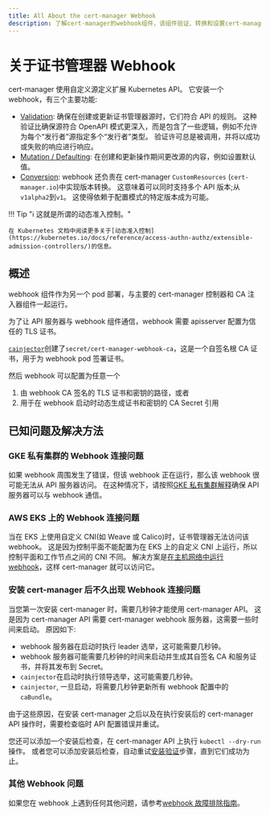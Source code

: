 ```yaml
---
title: All About the cert-manager Webhook
description: 了解cert-manager的webhook组件，该组件验证、转换和设置cert-manager自定义源的默认值
---
```


# 关于证书管理器 Webhook

cert-manager 使用自定义源定义扩展 Kubernetes API。
它安装一个 webhook，有三个主要功能:

- [Validation](https://kubernetes.io/docs/reference/access-authn-authz/admission-controllers/#validatingadmissionwebhook):
  确保在创建或更新证书管理器源时，它们符合 API 的规则。
  这种验证比确保源符合 OpenAPI 模式更深入，而是包含了一些逻辑，例如不允许为每个“发行者”源指定多个“发行者”类型。
  验证许可总是被调用，并将以成功或失败的响应进行响应。
- [Mutation / Defaulting](https://kubernetes.io/docs/reference/access-authn-authz/admission-controllers/#mutatingadmissionwebhook):
  在创建和更新操作期间更改源的内容，例如设置默认值。
- [Conversion](https://kubernetes.io/docs/tasks/extend-kubernetes/custom-resources/custom-resource-definition-versioning/#webhook-conversion):
  webhook 还负责在 cert-manager `CustomResources` (`cert-manager.io`)中实现版本转换。
  这意味着可以同时支持多个 API 版本;从`v1alpha2`到`v1`。
  这使得依赖于配置模式的特定版本成为可能。

!!! Tip "ℹ️ 这就是所谓的动态准入控制。"

    在 Kubernetes 文档中阅读更多关于[动态准入控制](https://kubernetes.io/docs/reference/access-authn-authz/extensible-admission-controllers/)的信息。

## 概述

webhook 组件作为另一个 pod 部署，与主要的 cert-manager 控制器和 CA 注入器组件一起运行。

为了让 API 服务器与 webhook 组件通信，webhook 需要 apisserver 配置为信任的 TLS 证书。

[`cainjector`](./ca-injector.md)创建了`secret/cert-manager-webhook-ca`，这是一个自签名根 CA 证书，用于为 webhook pod 签署证书。

然后 webhook 可以配置为任意一个

1. 由 webhook CA 签名的 TLS 证书和密钥的路径，或者
2. 用于在 webhook 启动时动态生成证书和密钥的 CA Secret 引用

## 已知问题及解决方法

### GKE 私有集群的 Webhook 连接问题

如果 webhook 周围发生了错误，但该 webhook 正在运行，那么该 webhook 很可能无法从 API 服务器访问。
在这种情况下，请按照[GKE 私有集群解释](../installation/compatibility.md#gke)确保 API 服务器可以与 webhook 通信。

### AWS EKS 上的 Webhook 连接问题

当在 EKS 上使用自定义 CNI(如 Weave 或 Calico)时，证书管理器无法访问该 webhook。
这是因为控制平面不能配置为在 EKS 上的自定义 CNI 上运行，所以控制平面和工作节点之间的 CNI 不同。
解决方案是[在主机网络中运行 webhook](../installation/compatibility.md#aws-eks)，这样 cert-manager 就可以访问它。

### 安装 cert-manager 后不久出现 Webhook 连接问题

当您第一次安装 cert-manager 时，需要几秒钟才能使用 cert-manager API。
这是因为 cert-manager API 需要 cert-manager webhook 服务器，这需要一些时间来启动。
原因如下:

- webhook 服务器在启动时执行 leader 选举，这可能需要几秒钟。
- webhook 服务器可能需要几秒钟的时间来启动并生成其自签名 CA 和服务证书，并将其发布到 Secret。
- `cainjector`在启动时执行领导选举，这可能需要几秒钟。
- `cainjector`, 一旦启动，将需要几秒钟更新所有 webhook 配置中的`caBundle`。

由于这些原因，在安装 cert-manager 之后以及在执行安装后的 cert-manager API 操作时，需要检查临时 API 配置错误并重试。

您还可以添加一个安装后检查，在 cert-manager API 上执行 `kubectl --dry-run`操作。
或者您可以添加安装后检查，自动重试[安装验证](../installation/verify.md)步骤，直到它们成功为止。

### 其他 Webhook 问题

如果您在 webhook 上遇到任何其他问题，请参考[webhook 故障排除指南](../troubleshooting/webhook/)。
